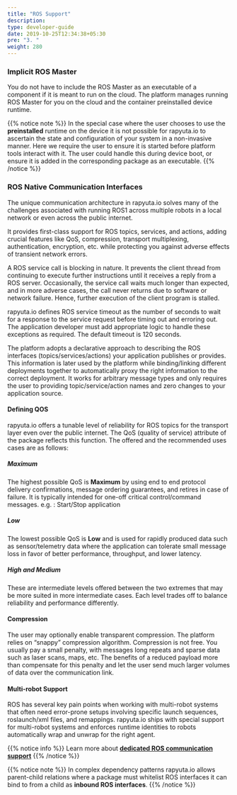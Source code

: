 ```yaml
---
title: "ROS Support"
description:
type: developer-guide
date: 2019-10-25T12:34:38+05:30
pre: "3. "
weight: 280
---
```

### Implicit ROS Master
You do not have to include the ROS Master as an executable of a component if it is meant to run on the cloud. The platform manages running ROS Master for you on the cloud and the container preinstalled device runtime. 

{{% notice note %}}
In the special case where the user chooses to use the **preinstalled** runtime on the device it is not possible for rapyuta.io to ascertain the state and configuration of your system in a non-invasive manner. Here we require the user to ensure it is started before platform tools interact with it. The user could handle this during device boot, or ensure it is added in the corresponding package as an executable.
{{% /notice %}}

### ROS Native Communication Interfaces
The unique communication architecture in rapyuta.io solves many of the challenges associated with running ROS1 across multiple robots in a local network or even across the public internet.

It provides first-class support for ROS topics, services, and actions,
adding crucial features like QoS, compression, transport multiplexing, authentication, encryption, etc. while protecting you against adverse effects of transient network errors.

A ROS service call is blocking in nature. It prevents the client
thread from continuing to execute further instructions until it
receives a reply from a ROS server. Occasionally, the service call
waits much longer than expected, and in more adverse cases, the call
never returns due to software or network failure. Hence, further
execution of the client program is stalled.

rapyuta.io defines ROS service timeout as the number of seconds to wait
for a response to the service request before timing out and erroring out.
The application developer must add appropriate logic to handle these exceptions as required. The default timeout is 120 seconds.

The platform adopts a declarative approach to describing the ROS interfaces (topics/services/actions) your application publishes or provides. This information is later used by the platform while binding/linking different deployments together to automatically proxy the right information to the correct deployment. It works for arbitrary message types and only requires the user to providing topic/service/action names and zero changes to your application source.


#### Defining QOS
rapyuta.io offers a tunable level of reliability for ROS topics for the transport layer even over the public internet. The QoS (quality of service) attribute of the package reflects this function. The offered and the recommended uses cases are as follows:

##### Maximum
The highest possible QoS is **Maximum** by using end to end protocol delivery confirmations, message ordering guarantees, and retires in case of failure.  It is typically intended for one-off critical control/command messages.
e.g. : Start/Stop application

##### Low
The lowest possible QoS is **Low** and is used for rapidly produced data such as sensor/telemetry data where the application can tolerate small message loss in favor of better performance, throughput, and lower latency.

##### High and Medium
These are intermediate levels offered between the two extremes that may be more suited in more intermediate cases. Each level trades off to balance reliability and performance differently.

#### Compression
The user may optionally enable transparent compression. The platform relies on “snappy” compression algorithm. Compression is not free. You usually pay a small penalty, with messages long repeats and sparse data such as laser scans, maps, etc. The benefits of a reduced payload more than compensate for this penalty and let the user send much larger volumes of data over the communication link.

#### Multi-robot Support
ROS has several key pain points when working with multi-robot systems that often need error-prone setups involving specific launch sequences, roslaunch/xml files, and remappings. rapyuta.io ships with special support for multi-robot systems and enforces runtime identities to robots automatically wrap and unwrap for the right agent. 

{{% notice info %}}
Learn more about [**dedicated ROS communication support**](/developer-guide/manage-software-cycle/communication-topologies/ros-support/)
{{% /notice %}}

{{% notice note %}}
In complex dependency patterns rapyuta.io allows parent-child relations where a package must whitelist ROS interfaces it can bind to from a child as **inbound ROS interfaces**.
{{% /notice %}}

